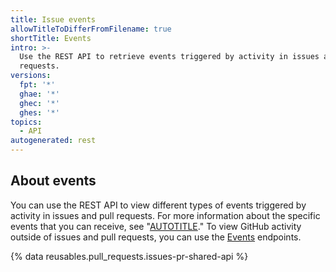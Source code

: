 ```yaml
---
title: Issue events
allowTitleToDifferFromFilename: true
shortTitle: Events
intro: >-
  Use the REST API to retrieve events triggered by activity in issues and pull
  requests.
versions:
  fpt: '*'
  ghae: '*'
  ghec: '*'
  ghes: '*'
topics:
  - API
autogenerated: rest
---
```


## About events

You can use the REST API to view different types of events triggered by activity in issues and pull requests. For more information about the specific events that you can receive, see "[AUTOTITLE](/webhooks-and-events/events/issue-event-types)." To view GitHub activity outside of issues and pull requests, you can use the [Events](/webhooks-and-events/events/github-event-types) endpoints.

{% data reusables.pull_requests.issues-pr-shared-api %}

<!-- Content after this section is automatically generated -->
